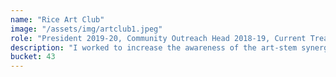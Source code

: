 ```yaml
---
name: "Rice Art Club"
image: "/assets/img/artclub1.jpeg"
role: "President 2019-20, Community Outreach Head 2018-19, Current Treasurer"
description: "I worked to increase the awareness of the art-stem synergy holistically as a bioengineer leading the club. I also created several new events that strengthened connections internally, within the club, and externally, with the Houston community. Internally, I organized semester-long group paintings in the fall and spring. Art club members enjoyed taking a break from schoolwork to spend time doing art and meeting other students with art interests. For one of the pieces, students researched and discussed the impact Rice’s new startup hub has on the surrounding community: Houston’s historically Black and low-income Third Ward. Externally, I developed a collaboration with a local art and community organization, Project Row Houses. First, students were given a tour of the space and learned about the experiences of families in Third Ward by visiting the art exhibits. Then, they supported the organization by volunteering at an exhibition opening."
bucket: 43
---
```


